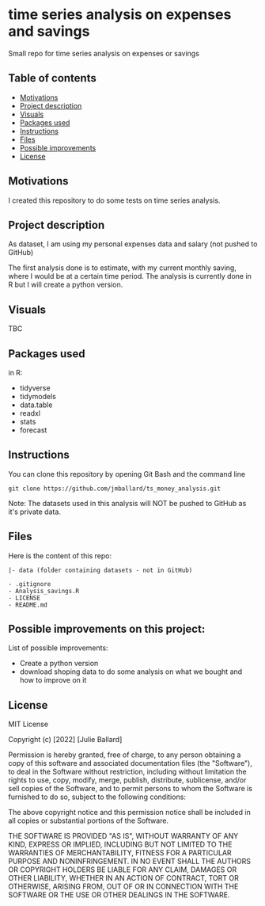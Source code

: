 # time series analysis on expenses and savings

Small repo for time series analysis on expenses or savings


## Table of contents

- [Motivations](#motivations)
- [Project description](#description)
- [Visuals](#visuals)
- [Packages used](#packages_used)
- [Instructions](#instructions)
- [Files](#files)
- [Possible improvements](#improvements)
- [License](#license)


## Motivations <a name="motivations"></a>

I created this repository to do some tests on time series analysis.



## Project description <a name="description"></a>

As dataset, I am using my personal expenses data and salary (not pushed to GitHub)

The first analysis done is to estimate, with my current monthly saving, where I would be at a certain time period. The analysis is currently done in R but I will create a python version.


## Visuals <a name="visuals"></a>

TBC

<!-- ```text
To link to pictures:
![Alt text](relative/path/to/img.jpg?raw=true "Title")
``` -->

## Packages used <a name="packages_used"></a>

in R: 

- tidyverse
- tidymodels
- data.table
- readxl
- stats
- forecast

## Instructions <a name="instructions"></a>

You can clone this repository by opening Git Bash and the command line

```text
git clone https://github.com/jmballard/ts_money_analysis.git
```

Note: The datasets used in this analysis will NOT be pushed to GitHub as it's private data.


## Files <a name="files"></a>

Here is the content of this repo:

```
|- data (folder containing datasets - not in GitHub)

- .gitignore
- Analysis_savings.R
- LICENSE
- README.md

```


## Possible improvements on this project: <a name="improvements"></a>

List of possible improvements:

- Create a python version
- download shoping data to do some analysis on what we bought and how to improve on it



## License <a name="license"></a>

MIT License

Copyright (c) [2022] [Julie Ballard]

Permission is hereby granted, free of charge, to any person obtaining a copy
of this software and associated documentation files (the "Software"), to deal
in the Software without restriction, including without limitation the rights
to use, copy, modify, merge, publish, distribute, sublicense, and/or sell
copies of the Software, and to permit persons to whom the Software is
furnished to do so, subject to the following conditions:

The above copyright notice and this permission notice shall be included in all
copies or substantial portions of the Software.

THE SOFTWARE IS PROVIDED "AS IS", WITHOUT WARRANTY OF ANY KIND, EXPRESS OR
IMPLIED, INCLUDING BUT NOT LIMITED TO THE WARRANTIES OF MERCHANTABILITY,
FITNESS FOR A PARTICULAR PURPOSE AND NONINFRINGEMENT. IN NO EVENT SHALL THE
AUTHORS OR COPYRIGHT HOLDERS BE LIABLE FOR ANY CLAIM, DAMAGES OR OTHER
LIABILITY, WHETHER IN AN ACTION OF CONTRACT, TORT OR OTHERWISE, ARISING FROM,
OUT OF OR IN CONNECTION WITH THE SOFTWARE OR THE USE OR OTHER DEALINGS IN THE
SOFTWARE.
